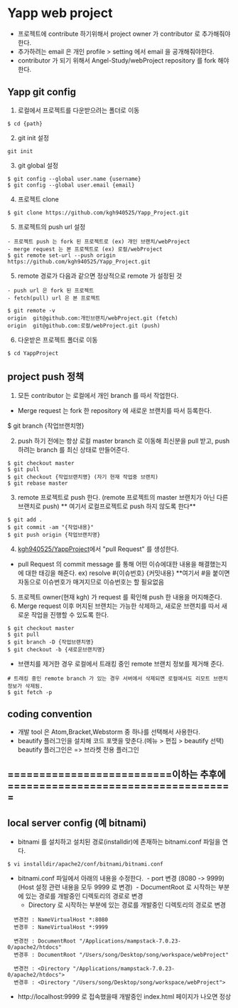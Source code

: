 # Yapp web project
- 프로젝트에 contribute 하기위해서 project owner 가 contributor 로 추가해줘야한다.
- 추가하려는 email 은 개인 profile > setting 에서 email 을 공개해줘야한다.
- contributor 가 되기 위해서 Angel-Study/webProject repository 를 fork 해야한다.


## Yapp git config
1. 로컬에서 프로젝트를 다운받으려는 폴더로 이동
```
$ cd {path}
```
2. git init 설정
```
git init
```
3. git global 설정
```
$ git config --global user.name {username}
$ git config --global user.email {email}
```
4. 프로젝트 clone
```
$ git clone https://github.com/kgh940525/Yapp_Project.git
```
5. 프로젝트의 push url 설정 
```
- 프로젝트 push 는 fork 된 프로젝트로 (ex) 개인 브랜치/webProject
- merge request 는 본 프로젝트로 (ex) 로컬/webProject
$ git remote set-url --push origin https://github.com/kgh940525/Yapp_Project.git
```
5. remote 경로가 다음과 같으면 정상적으로 remote 가 설정된 것
```
- push url 은 fork 된 프로젝트
- fetch(pull) url 은 본 프로젝트

$ git remote -v
origin	git@github.com:개인브랜치/webProject.git (fetch)
origin	git@github.com:로컬/webProject.git (push)
```
6. 다운받은 프로젝트 폴더로 이동
```
$ cd YappProject
```

## project push 정책
1. 모든 contributor 는 로컬에서 개인 branch 를 따서 작업한다.
- Merge request 는 fork 한 repository 에 새로운 브랜치를 따서 등록한다.

$ git branch {작업브랜치명}

2. push 하기 전에는 항상 로컬 master branch 로 이동해 최신분을 pull 받고, push 하려는 branch 를 최신 상태로 만들어준다.
```
$ git checkout master
$ git pull
$ git checkout {작업브랜치명} (자기 현재 작업중 브랜치)
$ git rebase master
```
3. remote 프로젝트로 push 한다. (remote 프로젝트의 master 브랜치가 아닌 다른 브랜치로 push)
** 여기서 로컬프로젝트로 push 하지 않도록 한다**
```
$ git add .
$ git commit -am "{작업내용}"
$ git push origin {작업브랜치명}
```
4. [kgh940525/YappProject](https://github.com/kgh940525/Yapp_Project.git)에서 "pull Request" 를 생성한다.
- pull Request 의 commit message 를 통해 어떤 이슈에대한 내용을 해결했는지에 대한 태깅을 해준다. ex) resolve #{이슈번호} {커밋내용}
**여기서 #을 붙이면 자동으로 이슈번호가 매겨지므로 이슈번호는 할 필요없음

5. 프로젝트 owner(현재 kgh) 가 request 를 확인해 push 한 내용을 머지해준다.
6. Merge request 이후 머지된 브랜치는 가능한 삭제하고, 새로운 브랜치를 따서 새로운 작업을 진행할 수 있도록 한다.
```
$ git checkout master
$ git pull
$ git branch -D {작업브랜치명}
$ git checkout -b {새로운브랜치명}
```
- 브랜치를 제거한 경우 로컬에서 트래킹 중인 remote 브랜치 정보를 제거해 준다.
```
# 트래킹 중인 remote branch 가 있는 경우 서버에서 삭제되면 로컬에서도 리모트 브랜치 정보가 삭제됨.
$ git fetch -p
```

## coding convention
- 개발 tool 은 Atom,Bracket,Webstorm 중 하나를 선택해서 사용한다.
- beautify 플러그인을 설치해 코드 포맷을 맞춘다.(메뉴 > 편집 > beautify 선택)
beautify 플러그인은 => 브라켓 전용 플러그인


## ==========================이하는 추후에====================================
## local server config (예 bitnami)
- bitnami 를 설치하고 설치된 경로(installdir)에 존재하는 bitnami.conf 파일을 연다.
```
$ vi installdir/apache2/conf/bitnami/bitnami.conf
```
- bitnami.conf 파일에서 아래의 내용을 수정한다.
  - port 변경 (8080 -> 9999) (Host 설정 관련 내용을 모두 9999 로 변경)
  - DocumentRoot 로 시작하는 부분에 있는 경로를 개발중인 디렉토리의 경로로 변경
  - Directory 로 시작하는 부분에 있는 경로를 개발중인 디렉토리의 경로로 변경
```
  변경전 : NameVirtualHost *:8080
  변경후 : NameVirtualHost *:9999
 
  변경전 : DocumentRoot "/Applications/mampstack-7.0.23-0/apache2/htdocs"
  변경후 : DocumentRoot "/Users/song/Desktop/song/workspace/webProject"

  변경전 : <Directory "/Applications/mampstack-7.0.23-0/apache2/htdocs">
  변경후 : <Directory "/Users/song/Desktop/song/workspace/webProject"> 
```
- http://localhost:9999 로 접속했을때 개발중인 index.html 페이지가 나오면 정상
 


